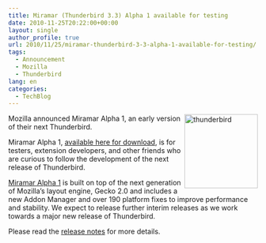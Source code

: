```yaml
---
title: Miramar (Thunderbird 3.3) Alpha 1 available for testing
date: 2010-11-25T20:22:00+00:00
layout: single
author_profile: true
url: 2010/11/25/miramar-thunderbird-3-3-alpha-1-available-for-testing/
tags:
  - Announcement
  - Mozilla
  - Thunderbird
lang: en
categories: 
  - TechBlog
---
```

[<img title="thunderbird" border="0" alt="thunderbird" align="right" src="http://lh3.ggpht.com/_vaUVXcmC3OI/TO6-jlMygJI/AAAAAAAADOU/DMrWTTjhb0U/thunderbird_thumb%5B1%5D.png?imgmax=800" width="148" height="150" />](http://lh5.ggpht.com/_vaUVXcmC3OI/TO6-gpfohrI/AAAAAAAADOQ/uZzTRYBBh2E/s1600-h/thunderbird%5B3%5D.png)Mozilla announced Miramar Alpha 1, an early version of their next Thunderbird.

Miramar Alpha 1, [available here for download](http://www.mozillamessaging.com/en-US/thunderbird/early_releases/downloads/), is for testers, extension developers, and other friends who are curious to follow the development of the next release of Thunderbird.

[Miramar Alpha 1](http://www.mozillamessaging.com/en-US/thunderbird/3.3a1/) is built on top of the next generation of Mozilla’s layout engine, Gecko 2.0 and includes a new Addon Manager and over 190 platform fixes to improve performance and stability. We expect to release further interim releases as we work towards a major new release of Thunderbird.

Please read the [release notes](http://www.mozillamessaging.com/en-US/thunderbird/3.3a1/releasenotes/) for more details.